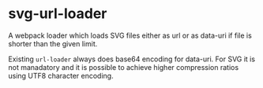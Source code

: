 # svg-url-loader
A webpack loader which loads SVG files either as url or as data-uri if file is shorter than the given limit.

Existing `url-loader` always does base64 encoding for data-uri. For SVG it is not manadatory and it is possible to achieve higher compression ratios using UTF8 character encoding.

